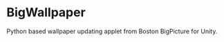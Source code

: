 BigWallpaper
============

Python based wallpaper updating applet from Boston BigPicture for Unity.
